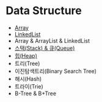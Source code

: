 # Data Structure
  
- [Array](https://github.com/woorifisa/2023-CS-Study/blob/main/Data%20Structure/Array.md)
- [LinkedList](https://github.com/woorifisa-member/2023-CS-Study/blob/main/Data%20Structure/LinkedList.md)
- Array & ArrayList & LinkedList
- [스택(Stack) & 큐(Queue)](https://github.com/woorifisa-member/2023-CS-Study/blob/main/Data%20Structure/Stack_Queue.md)
- [힙(Heap)](https://github.com/woorifisa-member/2023-CS-Study/blob/main/Data%20Structure/Heap.md)
- 트리(Tree)
- 이진탐색트리(Binary Search Tree)
- 해시(Hash)
- 트라이(Trie)
- B-Tree & B+Tree
